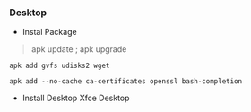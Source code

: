### Desktop
- Instal Package
> apk update ; apk upgrade

```
apk add gvfs udisks2 wget
```
```
apk add --no-cache ca-certificates openssl bash-completion
```
- Install Desktop
Xfce Desktop
```
```
